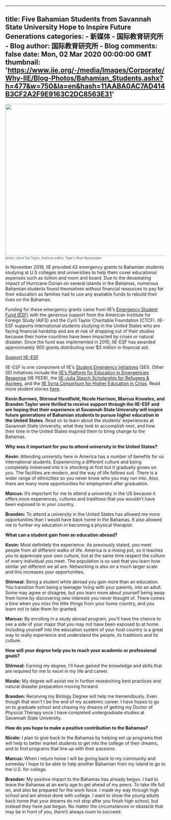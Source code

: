 
---
title: Five Bahamian Students from Savannah State University Hope to Inspire Future Generations
categories: 
    - 新媒体
    - 国际教育研究所 - Blog
author: 国际教育研究所 - Blog
comments: false
date: Mon, 02 Mar 2020 00:00:00 GMT
thumbnail: 'https://www.iie.org/-/media/Images/Corporate/Why-IIE/Blog-Photos/Bahamian_Students.ashx?h=477&w=750&la=en&hash=11AABA0AC7AD414B3CF2A2F9E9163C2DC8563E31'
---

<div>   
<p>
<img alt src="https://www.iie.org/-/media/Images/Corporate/Why-IIE/Blog-Photos/Bahamian_Students.ashx?h=477&w=750&la=en&hash=11AABA0AC7AD414B3CF2A2F9E9163C2DC8563E31" width="750" height="477" referrerpolicy="no-referrer"><br>
<span style="font-size: 10px; color: #415463;">photo: Jame'Cia Taylor, features editor, Tiger's Roar Newspaper</span></p>
<p>In November 2019, IIE provided 42 emergency grants to Bahamian students studying at U.S colleges and universities to help them cover educational expenses such as tuition and room and board. Due to the devastating impact of Hurricane Dorian on several islands in the Bahamas, numerous Bahamian students found themselves without financial resources to pay <span style="color: #000000;">for </span>their education as families had to use any available funds to rebuild their lives on the Bahamas.</p>
<p>Funding for these emergency grants came from IIE’s <a href="https://www.iie.org/en/Programs/Emergency-Student-Fund">Emergency Student Fund (ESF)</a> with the generous support from the American Institute for Foreign Study (AIFS) and the Cyril Taylor Charitable Foundation (CTCF). IIE-ESF supports international students studying in the United States who are facing financial hardship and are at risk of dropping out of their studies because their home countries have been impacted by crises or natural disaster. Since the fund was implemented in 2010, IIE-ESF has awarded approximately 900 grants distributing over $3 million in financial aid.</p>
<p><a href="https://www.iie.org/en/Donate/Where-to-give/IIE-Emergency-Student-Fund">Support IIE-ESF</a></p>
<p>IIE-ESF is one component of IIE’s <a href="https://www.iie.org/en/Programs/Student-Emergency-Initiatives">Student Emergency Initiatives</a> (SEI). Other SEI initiatives include the <a href="http://www.iiepeer.org/" target="_blank">IIE’s Platform for Education in Emergencies Response</a> (IIE PEER), the <a href="https://www.iie.org/en/Programs/Julia-Stasch-IIE-Scholarship-for-Refugees">IIE-Julia Stasch Scholarship for Refugees & Asylees</a>, and the <a href="https://www.iie.org/en/Programs/Syria-Scholarships">IIE Syria Consortium for Higher Education in Crisis</a>. Read more student stories <a href="https://www.iie.org/en/Programs/Student-Emergency-Initiatives/Student-Stories">here</a>.</p>
<p><strong>Kevin Burrows, Shirneal Handfield, Nicole Harrison, Marcus Knowles, and Branden Taylor were thrilled to receive support through the IIE-ESF and are hoping that their experience at Savannah State University will inspire future generations of Bahamian students to pursue higher education in the United States</strong>. Read on to learn about the students’ experiences at Savannah State University, what they look to accomplish next, and how their time in the United States inspired them to bring change to the Bahamas.</p>
<p><strong>Why was it important for you to attend university in the United States?</strong></p>
<p><strong>Kevin:</strong> Attending university here in America has a number of benefits for us international students. Experiencing a different culture and being completely immersed into it is shocking at first but it gradually grows on you. The facilities are modern, and the way of life follows suit. There is a wider range of ethnicities so you never know who you may run into. Also, there are many more opportunities for employment after graduation.</p>
<p><strong>Marcus:</strong> It’s important for me to attend a university in the US because it offers more experiences, cultures and traditions that you wouldn’t have been exposed to in your country.</p>
<p><strong>Branden:</strong> To attend a university in the United States has allowed me more opportunities than I would have back home in the Bahamas. It also allowed me to further my education in becoming a physical therapist.
</p>
<p><strong>
What can a student gain from an education abroad?</strong></p>
<p><strong>Kevin:</strong> Most definitely the experience. As previously stated, you meet people from all different walks of life. America is a mixing pot, so it teaches you to appreciate your own culture, but at the same time respect the culture of every individual you meet. The population is so vast that you learn how similar yet different we all are. Networking is also on a much larger scale and this increases your opportunities.</p>
<p><strong>Shirneal:</strong> Being a student while abroad you gain more than an education. You transition from being a teenager living with your parents, into an adult. Some may agree or disagree, but you learn more about yourself being away from home by discovering new interests you never thought of. There comes a time when you miss the little things from your home country, and you learn not to take them for granted.</p>
<p><strong>Marcus:</strong> By enrolling in a study abroad program, you’ll have the chance to see a side of your major that you may not have been exposed to at home. Including yourself into the education system of your host country is a great way to really experience and understand the people, its traditions and its culture.</p>
<p><strong>How will your degree help you to reach your academic or professional goals?</strong></p>
<p><strong>Shirneal:</strong> Earning my degree, I’ll have gained the knowledge and skills that are required for me to excel in my life and career.</p>
<p><strong>Nicole:</strong> My degree will assist me in further researching best practices and natural disaster preparation moving forward.</p>
<p><strong>Branden:</strong> Receiving my Biology Degree will help me tremendously. Even though that won’t t be the end of my academic career. I have hopes to go on to graduate school and chasing my dreams of getting my Doctor of Physical Therapy once I have completed undergraduate studies at Savannah State University.</p>
<p><strong>How do you hope to make a positive contribution to the Bahamas?</strong></p>
<p><strong>Nicole:</strong> I plan to give back to the Bahamas by helping set up programs that will help to better market students to get into the college of their dreams, and to find programs that line up with their passions.</p>
<p><strong>Marcus:</strong> When I return home I will be giving back to my community and someday I hope to be able to help another Bahamian from my island to go to the U.S. for college.</p>
<p><strong>Branden:</strong> My positive impact to the Bahamas has already begun. I had to leave the Bahamas at an early age to get ahead of my peers. To take life full on, and also be prepared for the work force. I made my way through high school and am almost done with college. I want to show the young adults back home that your dreams do not stop after you finish high school, but instead they have just begun. No matter the circumstances or obstacle that may be in front of you, there’s always room to succeed.</p>
                


              
</div>
            